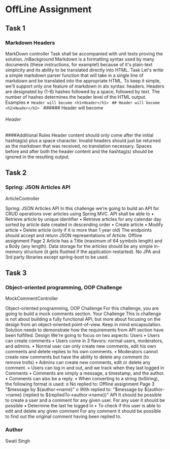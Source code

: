 # OffLine Assignment 

## Task 1
### Markdown Headers
MarkDown controller
Task shall be accompanied with unit tests proving the solution.
/nBackground
Markdown is a formatting syntax used by many documents (these instructions, for example!) because of it's plain-text simplicity and its ability to be translated directly into HTML.
Task
Let's write a simple markdown parser function that will take in a single line of markdown and be translated into the appropriate HTML. To keep it simple, we'll support only one feature of markdown in atx syntax: headers.
Headers are designated by (1-6) hashes followed by a space, followed by text. The number of hashes determines the header level of the HTML output.
Examples
 `# Header will become <h1>Header</h1>`
 ` ## Header will become <h2>Header</h2>`
 ` ###### Header will become <h6>Header</h6>

####Additional Rules
Header content should only come after the initial hashtag(s) plus a space character.
Invalid headers should just be returned as the markdown that was received, no translation necessary.
Spaces before and after both the header content and the hashtag(s) should be ignored in the resulting output.

## Task 2
### Spring: JSON Articles API
ArticleController

Spring: JSON Articles API
In this challenge we're going to build an API for CRUD operations over articles using Spring MVC.
API shall be able to
• Retrieve article by unique identifier
• Retrieve articles for any calendar day sorted by article date created in descending order
• Create article
• Modify article
• Delete article (only if it is more than 1 year old) The endpoints should accept and return JSON representations of Article.
Offline assignment Page 2
Article has a Title (maximum of 64 symbols length) and a Body (any length).
Data storage for the articles should be any simple in-memory structure (it gets flushed if the application restarted).
No JPA and 3rd party libraries except spring-boot to be used.

## Task 3
### Object-oriented programming, OOP Challenge
MockCommentController

Object-oriented programming, OOP Challenge
For this challenge, you are going to build a mock comments section.
Your Challenge
This is challenge is not about building a fully functional API, but more about focusing on the design from an object-oriented point-of-view. Keep in mind encapsulation.
Solution needs to demonstrate how the requirements from API section have been fulfilled.
Design
We're going to focus on two aspects:
Users
• Users can create comments
• Users come in 3 flavors: normal users, moderators, and admins.
• Normal user can only create new comments, edit his own comments and delete replies to his own comments.
• Moderators cannot create new comments but have the ability to delete any comment (to remove trolls)
• Admins can create new comments, edit or delete any comment.
• Users can log in and out, and we track when they last logged in
Comments
• Comments are simply a message, a timestamp, and the author.
• Comments can also be a reply. • When converting to a string (toString), the following format is used:
o No replied to:
Offline assignment Page 3
"$message by ${author->name}" o With replied to:
"$message by ${author->name} (replied to ${repliedTo->author->name})"
API
It should be possible to create a user and a comment for any given user.
For any user it should be possible
• Determine the last he logged in
• To check if this user is able to edit and delete any given comment
For any comment it should be possible to find out the original comment having been replied to.

### Author
Swati Singh
